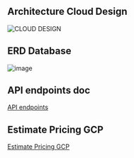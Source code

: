 ## Architecture Cloud Design
![CLOUD DESIGN](https://user-images.githubusercontent.com/79828903/173170829-bb5fa9aa-706e-497d-8860-921d2edb6525.jpg)

## ERD Database
![image](https://user-images.githubusercontent.com/79828903/171635145-3fa006da-a30b-4e5a-8dc6-6fb6ab3b1528.png)

## API endpoints doc
[API endpoints](https://docs.google.com/spreadsheets/d/1omsQ0-AptgsEa4gTAkWx9a4gFRtGzfAZEsuSfxWwBIU/edit?usp=sharing)

## Estimate Pricing GCP 
[Estimate Pricing GCP](https://cloud.google.com/products/calculator/#id=a1f8cf61-fc8e-46c0-86c5-c61ee57f4228)
